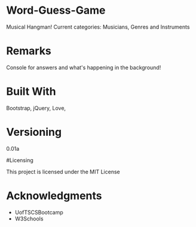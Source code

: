 # Word-Guess-Game

Musical Hangman!
Current categories: Musicians, Genres and Instruments

# Remarks

Console for answers and what's happening in the background!

# Built With

Bootstrap, jQuery, Love,

# Versioning

0.01a

#Licensing

This project is licensed under the MIT License

# Acknowledgments

*  UofTSCSBootcamp
*  W3Schools


